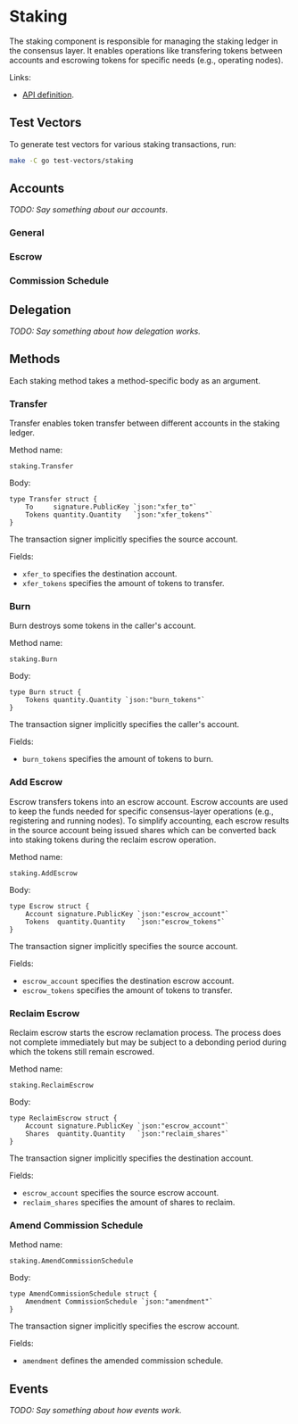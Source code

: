 # Staking

The staking component is responsible for managing the staking ledger in the
consensus layer. It enables operations like transfering tokens between accounts
and escrowing tokens for specific needs (e.g., operating nodes).

Links:

* [API definition](../../go/staking/api).

## Test Vectors

To generate test vectors for various staking transactions, run:

```bash
make -C go test-vectors/staking
```

## Accounts

_TODO: Say something about our accounts._

### General

### Escrow

### Commission Schedule

## Delegation

_TODO: Say something about how delegation works._

## Methods

Each staking method takes a method-specific body as an argument.

### Transfer

Transfer enables token transfer between different accounts in the staking
ledger.

Method name:

```
staking.Transfer
```

Body:

```golang
type Transfer struct {
    To     signature.PublicKey `json:"xfer_to"`
    Tokens quantity.Quantity   `json:"xfer_tokens"`
}
```

The transaction signer implicitly specifies the source account.

Fields:

* `xfer_to` specifies the destination account.
* `xfer_tokens` specifies the amount of tokens to transfer.

### Burn

Burn destroys some tokens in the caller's account.

Method name:

```
staking.Burn
```

Body:

```golang
type Burn struct {
    Tokens quantity.Quantity `json:"burn_tokens"`
}
```

The transaction signer implicitly specifies the caller's account.

Fields:

* `burn_tokens` specifies the amount of tokens to burn.

### Add Escrow

Escrow transfers tokens into an escrow account. Escrow accounts are used to keep
the funds needed for specific consensus-layer operations (e.g., registering and
running nodes). To simplify accounting, each escrow results in the source
account being issued shares which can be converted back into staking tokens
during the reclaim escrow operation.

Method name:

```
staking.AddEscrow
```

Body:

```golang
type Escrow struct {
    Account signature.PublicKey `json:"escrow_account"`
    Tokens  quantity.Quantity   `json:"escrow_tokens"`
}
```

The transaction signer implicitly specifies the source account.

Fields:

* `escrow_account` specifies the destination escrow account.
* `escrow_tokens` specifies the amount of tokens to transfer.

### Reclaim Escrow

Reclaim escrow starts the escrow reclamation process. The process does not
complete immediately but may be subject to a debonding period during which the
tokens still remain escrowed.

Method name:

```
staking.ReclaimEscrow
```

Body:

```golang
type ReclaimEscrow struct {
    Account signature.PublicKey `json:"escrow_account"`
    Shares  quantity.Quantity   `json:"reclaim_shares"`
}
```

The transaction signer implicitly specifies the destination account.

Fields:

* `escrow_account` specifies the source escrow account.
* `reclaim_shares` specifies the amount of shares to reclaim.

### Amend Commission Schedule

Method name:

```
staking.AmendCommissionSchedule
```

Body:

```golang
type AmendCommissionSchedule struct {
    Amendment CommissionSchedule `json:"amendment"`
}
```

The transaction signer implicitly specifies the escrow account.

Fields:

* `amendment` defines the amended commission schedule.

## Events

_TODO: Say something about how events work._
